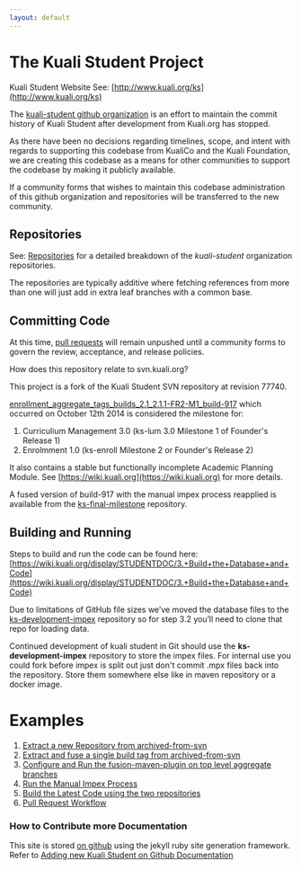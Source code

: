 ```yaml
---
layout: default
---
```


# The Kuali Student Project

Kuali Student Website
See: [http://www.kuali.org/ks](http://www.kuali.org/ks)

The [kuali-student github organization](https://github.com/kuali-student) is an effort to maintain the commit history of Kuali Student after development from Kuali.org has stopped.  

As there have been no decisions regarding timelines, scope, and intent with regards to supporting this codebase from KualiCo and the Kuali Foundation, we are creating this codebase as a means for other communities to support the codebase by making it publicly available.  

If a community forms that wishes to maintain this codebase administration of this github organization and repositories will be transferred to the new community.

## Repositories

See: [Repositories](repositories.html) for a detailed breakdown of the *kuali-student* organization repositories.

The repositories are typically additive where fetching references from more than one will just add in extra leaf branches with a common base.

## Committing Code

At this time, [pull requests](examples/pull-request-workflow.html) will remain unpushed until a community forms to govern the review, acceptance, and release policies.

How does this repository relate to svn.kuali.org?

This project is a fork of the Kuali Student SVN repository at revision 77740.

[enrollment_aggregate_tags_builds_2.1_2.1.1-FR2-M1_build-917](https://github.com/kuali-student/archived-from-svn/tree/enrollment_aggregate_tags_builds_student-2.1_2.1.1-FR2-M1_build-917)
 which occurred on October 12th 2014 is considered the milestone for:

1. Curriculium Management 3.0 (ks-lum 3.0 Milestone 1 of Founder's Release 1)
2. Enrolmment 1.0 (ks-enroll Milestone 2 or Founder's Release 2)

It also contains a stable but functionally incomplete Academic Planning Module.  See [https://wiki.kuali.org](https://wiki.kuali.org) for more details.

A fused version of build-917 with the manual impex process reapplied is available from the [ks-final-milestone](https://github.com/kuali-student/ks-final-milestone) repository.  

  
## Building and Running

Steps to build and run the code can be found here: [https://wiki.kuali.org/display/STUDENTDOC/3.+Build+the+Database+and+Code](https://wiki.kuali.org/display/STUDENTDOC/3.+Build+the+Database+and+Code)


Due to limitations of GitHub file sizes we’ve moved the database files to the [ks-development-impex](https://github.com/kuali-student/ks-development-impex) repository so for step 3.2 you’ll need to clone that repo for loading data.  

Continued development of kuali student in Git should use the **ks-development-impex** repository to store the impex files.   For internal use you could fork before impex is split out just don't commit .mpx files back into the repository.  Store them somewhere else like in maven repository or a docker image.

# Examples

1. [Extract a new Repository from archived-from-svn](examples/extract-new-repo.html)
2. [Extract and fuse a single build tag from archived-from-svn](examples/extract-and-fuse-a-build-tag.html)
3. [Configure and Run the fusion-maven-plugin on top level aggregate branches](examples/configure-fusion-maven-plugin.html)
4. [Run the Manual Impex Process](examples/impex.html)
5. [Build the Latest Code using the two repositories](examples/build-dual-repos.html)
6. [Pull Request Workflow](examples/pull-request-workflow.html)

### How to Contribute more Documentation

This site is stored [on github](https://github.com/kuali-student/kuali-student.github.io) using the jekyll ruby site generation framework.  Refer to [Adding new Kuali Student on Github Documentation](site/contribute.html)


